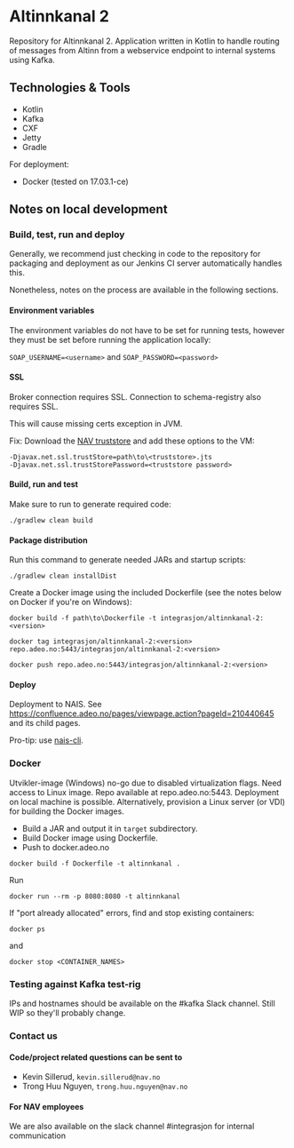 # Altinnkanal 2

Repository for Altinnkanal 2. Application written in Kotlin to handle routing of messages from Altinn from a webservice
 endpoint to internal systems using Kafka. 

## Technologies & Tools

* Kotlin
* Kafka
* CXF
* Jetty
* Gradle

For deployment:
* Docker (tested on 17.03.1-ce)

## Notes on local development

### Build, test, run and deploy
Generally, we recommend just checking in code to the repository for packaging and deployment as our Jenkins CI server automatically handles this.

Nonetheless, notes on the process are available in the following sections.

#### Environment variables
The environment variables do not have to be set for running tests, however they must be set before running the application locally:

`SOAP_USERNAME=<username>` and `SOAP_PASSWORD=<password>`

#### SSL

Broker connection requires SSL. Connection to schema-registry also requires SSL.

This will cause missing certs exception in JVM.

Fix: Download the [NAV truststore](https://fasit.adeo.no/resources/3816117) and add these options to the VM:

```
-Djavax.net.ssl.trustStore=path\to\<truststore>.jts
-Djavax.net.ssl.trustStorePassword=<truststore password>
```

#### Build, run and test

Make sure to run to generate required code:

```./gradlew clean build```

#### Package distribution

Run this command to generate needed JARs and startup scripts:

```./gradlew clean installDist```

Create a Docker image using the included Dockerfile (see the notes below on Docker if you're on Windows):

```
docker build -f path\to\Dockerfile -t integrasjon/altinnkanal-2:<version>

docker tag integrasjon/altinnkanal-2:<version> repo.adeo.no:5443/integrasjon/altinnkanal-2:<version>

docker push repo.adeo.no:5443/integrasjon/altinnkanal-2:<version>
```

#### Deploy

Deployment to NAIS. See https://confluence.adeo.no/pages/viewpage.action?pageId=210440645 and its child pages.

Pro-tip: use [nais-cli](https://github.com/nais/naisd). 

### Docker

Utvikler-image (Windows) no-go due to disabled virtualization flags. Need access to Linux image.
Repo available at repo.adeo.no:5443.
Deployment on local machine is possible. Alternatively, provision a Linux server (or VDI) for 
building the Docker images.

* Build a JAR and output it in ```target``` subdirectory.
* Build Docker image using Dockerfile.
* Push to docker.adeo.no

```
docker build -f Dockerfile -t altinnkanal .
```

Run
```
docker run --rm -p 8080:8080 -t altinnkanal
```

If "port already allocated" errors, find and stop existing containers:
```
docker ps
```

and

```
docker stop <CONTAINER_NAMES>
```

### Testing against Kafka test-rig
IPs and hostnames should be available on the #kafka Slack channel. Still WIP so they'll probably change.

### Contact us
#### Code/project related questions can be sent to 
* Kevin Sillerud, `kevin.sillerud@nav.no`
* Trong Huu Nguyen, `trong.huu.nguyen@nav.no`

#### For NAV employees
We are also available on the slack channel #integrasjon for internal communication
